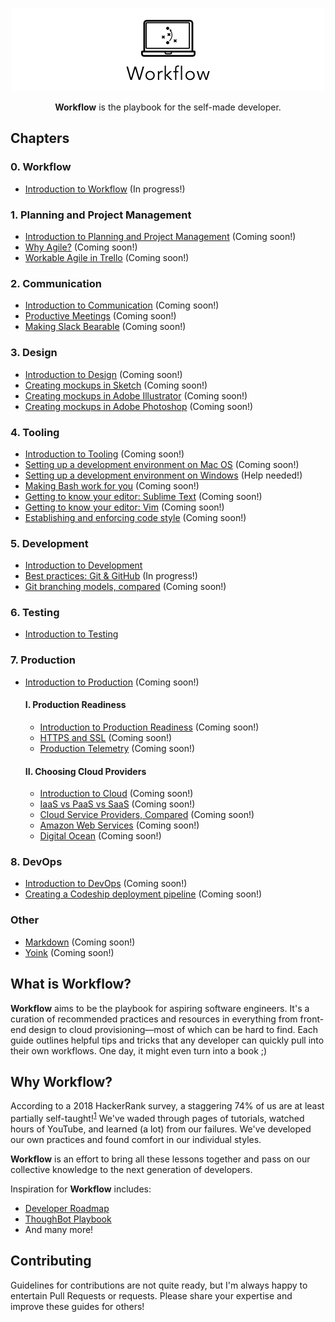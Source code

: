<p align="center">
  <img src="images/workflow-banner.png">
</p>

<p align="center">
<strong>Workflow</strong> is the playbook for the self-made developer.
</p>

## Chapters

### 0. Workflow

* [Introduction to Workflow](guides/workflow.md) (In progress!)

### 1. Planning and Project Management
* [Introduction to Planning and Project Management](guides/planning-project-management.md) (Coming soon!)
* [Why Agile?](guides/agile.md) (Coming soon!)
* [Workable Agile in Trello](guides/trello.md) (Coming soon!)


### 2. Communication
* [Introduction to Communication](guides/communication.md) (Coming soon!)
* [Productive Meetings](guides/meetings.md) (Coming soon!)
* [Making Slack Bearable](guides/slack.md) (Coming soon!)

### 3. Design
* [Introduction to Design](guides/design.md) (Coming soon!)
* [Creating mockups in Sketch](guides/sketch.md) (Coming soon!)
* [Creating mockups in Adobe Illustrator](guides/illustrator.md) (Coming soon!)
* [Creating mockups in Adobe Photoshop](guides/photoshop.md) (Coming soon!)


### 4. Tooling
* [Introduction to Tooling](guides/tooling.md) (Coming soon!)
* [Setting up a development environment on Mac OS]() (Coming soon!)
* [Setting up a development environment on Windows]() (Help needed!)
* [Making Bash work for you](guides/bash.md) (Coming soon!)
* [Getting to know your editor: Sublime Text](guides/sublime.md) (Coming soon!)
* [Getting to know your editor: Vim](guides/vim.md) (Coming soon!)
* [Establishing and enforcing code style](guides/style.md) (Coming soon!)

### 5. Development
* [Introduction to Development](guides/development.md)
* [Best practices: Git & GitHub](guides/git.md) (In progress!)
* [Git branching models, compared](guides/branching.md) (Coming soon!)

### 6. Testing
* [Introduction to Testing](guides/testing.md)

### 7. Production
* [Introduction to Production](guides/production.md) (Coming soon!)

	#### I. Production Readiness
	* [Introduction to Production Readiness](guides/readiness.md) (Coming soon!)
	* [HTTPS and SSL](guides/ssl.md) (Coming soon!)
	* [Production Telemetry](guides/telemetry.md) (Coming soon!)
	
	#### II. Choosing Cloud Providers
	* [Introduction to Cloud](guides/cloud.md) (Coming soon!)
	* [IaaS vs PaaS vs SaaS]() (Coming soon!)
	* [Cloud Service Providers, Compared]() (Coming soon!)
	* [Amazon Web Services](guides/aws.md) (Coming soon!)
	* [Digital Ocean](guides/digital-ocean.md) (Coming soon!)

### 8. DevOps
* [Introduction to DevOps](guides/devops.md) (Coming soon!)
* [Creating a Codeship deployment pipeline](guides/codeship.md) (Coming soon!)


### Other
* [Markdown](guides/markdown.md) (Coming soon!)
* [Yoink](guides/yoink.md) (Coming soon!)

## What is Workflow?

**Workflow** aims to be the playbook for aspiring software engineers. It's a curation of recommended practices and resources in everything from front-end design to cloud provisioning—most of which can be hard to find. Each guide outlines helpful tips and tricks that any developer can quickly pull into their own workflows. One day, it might even turn into a book ;)

## Why Workflow?

According to a 2018 HackerRank survey, a staggering 74% of us are at least partially self-taught!<sup>[1](https://research.hackerrank.com/developer-skills/2018/)</sup> We've waded through pages of tutorials, watched hours of YouTube, and learned (a lot) from our failures. We've developed our own practices and found comfort in our individual styles.

**Workflow** is an effort to bring all these lessons together and pass on our collective knowledge to the next generation of developers. 

Inspiration for **Workflow** includes:

* [Developer Roadmap](https://github.com/kamranahmedse/developer-roadmap)
* [ThoughBot Playbook](http://thoughtbot.com/playbook)
* And many more!

## Contributing

Guidelines for contributions are not quite ready, but I'm always happy to entertain Pull Requests or requests. Please share your expertise and improve these guides for others!